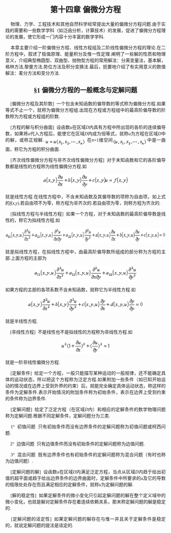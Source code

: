 <div class=Section1>
<h1 align=center style='text-align:center'><span lang=ZH-CN style='font-size:
18.0pt;font-family:宋体_GB2312'>第十四章 偏微分方程</span></h1>
<p style='text-align:justify;text-justify:inter-ideograph'><span lang=EN-US>&nbsp;&nbsp;&nbsp;</span><span
lang=EN-US style='font-family:宋体_GB2312'> </span><span lang=ZH-CN
style='font-family:宋体_GB2312'>物理、力学、工程技术和其他自然科学经常提出大量的偏微分方程问题</span><span
lang=EN-US style='font-family:宋体_GB2312'>.</span><span lang=ZH-CN
style='font-family:宋体_GB2312'>由于实践的需要和一些数学学科（如泛函分析，计算技术）的发展，促进了偏微分方程理论的发展，使它形成一门内容十分丰富的数学学科</span><span
lang=EN-US style='font-family:宋体_GB2312'>.</span></p>
<p style='text-align:justify;text-justify:inter-ideograph'><span lang=EN-US>&nbsp;&nbsp;&nbsp;</span><span
lang=EN-US style='font-family:宋体_GB2312'> </span><span lang=ZH-CN
style='font-family:宋体_GB2312'>本章主要介绍一阶偏微分方程、线性方程组及二阶线性偏微分方程的理论</span><span
lang=EN-US style='font-family:宋体_GB2312'>.</span><span lang=ZH-CN
style='font-family:宋体_GB2312'>在二阶方程中，叙述了极值原理、能量积分及惟一性定理</span><span lang=EN-US
style='font-family:宋体_GB2312'>.</span><span lang=ZH-CN style='font-family:宋体_GB2312'>阐明了一些解的性质和物理意义，介绍典型椭圆型、双曲型、抛物型方程的常用解法：分离变量法，基本解，格林方法</span><span
lang=EN-US style='font-family:宋体_GB2312'>,</span><span lang=ZH-CN
style='font-family:宋体_GB2312'>黎曼方法</span><span lang=EN-US style='font-family:
宋体_GB2312'>,</span><span lang=ZH-CN style='font-family:宋体_GB2312'>势位方法及积分变换法</span><span
lang=EN-US style='font-family:宋体_GB2312'>.</span><span lang=ZH-CN
style='font-family:宋体_GB2312'>最后，扼要地介绍了有实用意义的数值解法：差分方法和变分方法</span><span
lang=EN-US style='font-family:宋体_GB2312'>.</span></p>
<h2 align=center style='text-align:center;text-autospace:none;vertical-align:
bottom'><span lang=ZH-CN style='font-size:15.0pt;font-family:宋体_GB2312'>§</span><span
lang=EN-US style='font-size:15.0pt;font-family:"Times New Roman"'>1</span><span
lang=EN-US style='font-size:15.0pt;font-family:宋体_GB2312'> </span><span
lang=ZH-CN style='font-size:15.0pt;font-family:宋体_GB2312'>偏微分方程的一般概念与定解问题</span></h2>
<p style='text-align:justify;text-justify:inter-ideograph;text-autospace:none;
vertical-align:bottom'><span lang=EN-US>&nbsp;&nbsp;&nbsp;</span><span
lang=EN-US style='font-family:宋体_GB2312'> [</span><span lang=ZH-CN
style='font-family:宋体_GB2312'>偏微分方程及其阶数</span><span lang=EN-US
style='font-family:宋体_GB2312'>]</span><span lang=EN-US>&nbsp;</span><span
lang=EN-US style='font-family:宋体_GB2312'> </span><span lang=ZH-CN
style='font-family:宋体_GB2312'>一个包含未知函数的偏导数的等式称为偏微分方程</span><span lang=EN-US
style='font-family:宋体_GB2312'>.</span><span lang=ZH-CN style='font-family:宋体_GB2312'>如果等式不止一个，就称为偏微分方程组</span><span
lang=EN-US style='font-family:宋体_GB2312'>.</span><span lang=ZH-CN
style='font-family:宋体_GB2312'>出现在方程或方程组中的最高阶偏导数的阶数称为方程或方程组的阶数</span><span
lang=EN-US style='font-family:宋体_GB2312'>.</span></p>
<p style='text-align:justify;text-justify:inter-ideograph;text-autospace:none;
vertical-align:bottom'><span lang=EN-US>&nbsp;&nbsp;&nbsp;</span><span
lang=EN-US style='font-family:宋体_GB2312'> </span><span lang=EN-US
style='font-family:"Times New Roman"'>[</span><span lang=ZH-CN
style='font-family:宋体_GB2312'>方程的解与积分曲面</span><span lang=EN-US
style='font-family:宋体_GB2312'>]</span><span lang=EN-US>&nbsp;</span><span
lang=EN-US style='font-family:宋体_GB2312'> </span><span lang=ZH-CN
style='font-family:宋体_GB2312'>设函数</span><i><span lang=EN-US style='font-family:
"Times New Roman"'>u</span></i><span lang=ZH-CN style='font-family:宋体_GB2312'>在区域</span><i><span
lang=EN-US style='font-family:"Times New Roman"'>D</span></i><span lang=ZH-CN
style='font-family:宋体_GB2312'>内具有方程中所出现的各阶的连续偏导数，如果将</span><i><span lang=EN-US
style='font-family:"Times New Roman"'>u</span></i><span lang=ZH-CN
style='font-family:宋体_GB2312'>代入方程后，能使它在区域</span><i><span lang=EN-US
style='font-family:"Times New Roman"'>D</span></i><span lang=ZH-CN
style='font-family:宋体_GB2312'>内成为恒等式，就称</span><i><span lang=EN-US
style='font-family:"Times New Roman"'>u</span></i><span lang=ZH-CN
style='font-family:宋体_GB2312'>为方程在区域</span><i><span lang=EN-US
style='font-family:"Times New Roman"'>D</span></i><span lang=ZH-CN
style='font-family:宋体_GB2312'>中的解，或称正规解</span><span lang=EN-US
style='font-family:宋体_GB2312'>. <sub><img width=127 height=24
src="res/17e9d95da129bdd93c34fb6cc6aaaa52_5784_files/image002.gif" u1:shapes="_x0000_i1033"
align=absmiddle></sub></span><span lang=EN-US>&nbsp;</span><span lang=ZH-CN
style='font-family:宋体_GB2312'>在</span><i><span lang=EN-US style='font-family:
"Times New Roman"'>n</span></i><span lang=EN-US style='font-family:"Times New Roman"'>+1</span><span
lang=ZH-CN style='font-family:宋体_GB2312'>维空间</span><sub><span lang=EN-US
style='font-family:"Times New Roman"'><img width=107 height=24
src="res/17e9d95da129bdd93c34fb6cc6aaaa52_5784_files/image004.gif" u1:shapes="_x0000_i1034"
align=absmiddle></span></sub><span lang=ZH-CN style='font-family:宋体_GB2312'>中是一曲面，称它为方程的积分曲面</span><span
lang=EN-US style='font-family:"Times New Roman"'>.</span></p>
<p style='text-align:justify;text-justify:inter-ideograph;text-autospace:none;
vertical-align:bottom'><span lang=EN-US>&nbsp;&nbsp;&nbsp;</span><span
lang=EN-US style='font-family:宋体_GB2312'> </span><span lang=EN-US
style='font-family:"Times New Roman"'>[</span><span lang=ZH-CN
style='font-family:宋体_GB2312'>齐次线性偏微分方程与非齐次线性偏微分方程</span><span lang=EN-US
style='font-family:宋体_GB2312'>]</span><span lang=EN-US>&nbsp;</span><span
lang=EN-US style='font-family:宋体_GB2312'> </span><span lang=ZH-CN
style='font-family:宋体_GB2312'>对于未知函数和它的各阶偏导数都是线性的方程称为线性偏微分方程</span><span
lang=EN-US style='font-family:宋体_GB2312'>.</span><span lang=ZH-CN
style='font-family:宋体_GB2312'>如</span></p>
<p align=center style='text-align:center;text-autospace:none;vertical-align:
bottom'><sub><span lang=EN-US style='font-family:宋体_GB2312'><img width=269
height=44 src="res/17e9d95da129bdd93c34fb6cc6aaaa52_5784_files/image006.gif"
u1:shapes="_x0000_i1035"></span></sub></p>
<p style='text-align:justify;text-justify:inter-ideograph;text-autospace:none;
vertical-align:bottom'><span lang=ZH-CN style='font-family:宋体_GB2312'>就是线性方程</span><span
lang=EN-US style='font-family:宋体_GB2312'>.</span><span lang=ZH-CN
style='font-family:宋体_GB2312'>在线性方程中，不含未知函数及其偏导数的项称为自由项，如上式的</span><i><span
lang=EN-US style='font-family:"Times New Roman"'>f</span></i><span lang=EN-US
style='font-family:"Times New Roman"'>(<i>x,y</i>).</span><span lang=ZH-CN
style='font-family:宋体_GB2312'>若自由项不为零，称方程为非齐次的</span><span lang=EN-US
style='font-family:宋体_GB2312'>.</span><span lang=ZH-CN style='font-family:宋体_GB2312'>若自由项为零，则称方程为齐次的</span><span
lang=EN-US style='font-family:宋体_GB2312'>.</span></p>
<p style='text-align:justify;text-justify:inter-ideograph;text-autospace:none;
vertical-align:bottom'><span lang=EN-US>&nbsp;&nbsp;&nbsp;</span><span
lang=EN-US style='font-family:宋体_GB2312'> [</span><span lang=ZH-CN
style='font-family:宋体_GB2312'>拟线性方程与半线性方程</span><span lang=EN-US
style='font-family:宋体_GB2312'>]</span><span lang=EN-US>&nbsp;</span><span
lang=EN-US style='font-family:宋体_GB2312'> </span><span lang=ZH-CN
style='font-family:宋体_GB2312'>如果一个方程，对于未知函数的最高阶偏导数是线性的，称它为拟线性方程</span><span
lang=EN-US style='font-family:宋体_GB2312'>.</span><span lang=ZH-CN
style='font-family:宋体_GB2312'>如</span></p>
<p align=center style='text-align:center;text-autospace:none;vertical-align:
bottom'><sub><span lang=EN-US style='font-family:宋体_GB2312'><img width=601
height=48 src="res/17e9d95da129bdd93c34fb6cc6aaaa52_5784_files/image008.gif"
u1:shapes="_x0000_i1026"></span></sub></p>
<p style='text-align:justify;text-justify:inter-ideograph;text-autospace:none;
vertical-align:bottom'><span lang=ZH-CN style='font-family:宋体_GB2312'>就是拟线性方程，在拟线性方程中，由最高阶偏导数所组成的部分称为方程的主部</span><span
lang=EN-US style='font-family:宋体_GB2312'>.</span><span lang=ZH-CN
style='font-family:宋体_GB2312'>上面方程的主部为</span></p>
<p align=center style='text-align:center;text-autospace:none;vertical-align:
bottom'><sub><span lang=EN-US style='font-family:宋体_GB2312'><img width=325
height=48 src="res/17e9d95da129bdd93c34fb6cc6aaaa52_5784_files/image010.gif"
u1:shapes="_x0000_i1027"></span></sub></p>
<p style='text-align:justify;text-justify:inter-ideograph;text-autospace:none;
vertical-align:bottom'><span lang=ZH-CN style='font-family:宋体_GB2312'>如果方程的主部的各项系数不含未知函数，就称它为半线性方程</span><span
lang=EN-US style='font-family:宋体_GB2312'>.</span><span lang=ZH-CN
style='font-family:宋体_GB2312'>如</span></p>
<p align=center style='text-align:center;text-autospace:none;vertical-align:
bottom'><sub><span lang=EN-US style='font-family:宋体_GB2312'><img width=364
height=48 src="res/17e9d95da129bdd93c34fb6cc6aaaa52_5784_files/image012.gif"
u1:shapes="_x0000_i1025"></span></sub></p>
<p style='text-align:justify;text-justify:inter-ideograph;text-autospace:none;
vertical-align:bottom'><span lang=ZH-CN style='font-family:宋体_GB2312'>就是半线性方程</span><span
lang=EN-US style='font-family:宋体_GB2312'>.</span></p>
<p style='text-align:justify;text-justify:inter-ideograph;text-autospace:none;
vertical-align:bottom'><span lang=EN-US>&nbsp;&nbsp;&nbsp;</span><span
lang=EN-US style='font-family:宋体_GB2312'> [</span><span lang=ZH-CN
style='font-family:宋体_GB2312'>非线性方程</span><span lang=EN-US style='font-family:
宋体_GB2312'>]</span><span lang=EN-US>&nbsp;</span><span lang=EN-US
style='font-family:宋体_GB2312'> </span><span lang=ZH-CN style='font-family:宋体_GB2312'>不是线性也不是拟线性的方程称为非线性方程</span><span
lang=EN-US style='font-family:宋体_GB2312'>.</span><span lang=ZH-CN
style='font-family:宋体_GB2312'>如</span></p>
<p align=center style='text-align:center;text-autospace:none;vertical-align:
bottom'><sub><span lang=EN-US style='font-family:宋体_GB2312'><img width=155
height=44 src="res/17e9d95da129bdd93c34fb6cc6aaaa52_5784_files/image014.gif"
u1:shapes="_x0000_i1028"></span></sub></p>
<p style='text-align:justify;text-justify:inter-ideograph;text-autospace:none;
vertical-align:bottom'><span lang=ZH-CN style='font-family:宋体_GB2312'>就是一阶非线性偏微分方程</span><span
lang=EN-US style='font-family:宋体_GB2312'>.</span></p>
<p style='text-align:justify;text-justify:inter-ideograph;text-autospace:none;
vertical-align:bottom'><span lang=EN-US>&nbsp;&nbsp;&nbsp;</span><span
lang=EN-US style='font-family:宋体_GB2312'> [</span><span lang=ZH-CN
style='font-family:宋体_GB2312'>定解条件</span><span lang=EN-US style='font-family:
宋体_GB2312'>]</span><span lang=EN-US>&nbsp;</span><span lang=EN-US
style='font-family:宋体_GB2312'> </span><span lang=ZH-CN style='font-family:宋体_GB2312'>给定一个方程，一般只能描写某种运动的一般规律，还不能确定具体的运动状态，所以把这个方程称为泛定方程</span><span
lang=EN-US style='font-family:宋体_GB2312'>.</span><span lang=ZH-CN
style='font-family:宋体_GB2312'>如果附加一些条件（如已知开始运动的情况或在边界上受到外界的约束）后，就能完全确定具体运动状态，称这样的条件为定解条件</span><span
lang=EN-US style='font-family:宋体_GB2312'>.</span><span lang=ZH-CN
style='font-family:宋体_GB2312'>表示开始情况的附加条件称为初始条件，表示在边界上受到约束的条件称为边界条件</span><span
lang=EN-US style='font-family:宋体_GB2312'>.</span></p>
<p style='text-align:justify;text-justify:inter-ideograph;text-autospace:none;
vertical-align:bottom'><span lang=EN-US>&nbsp;&nbsp;&nbsp;</span><span
lang=EN-US style='font-family:宋体_GB2312'> [</span><span lang=ZH-CN
style='font-family:宋体_GB2312'>定解问题</span><span lang=EN-US style='font-family:
宋体_GB2312'>]</span><span lang=EN-US>&nbsp;</span><span lang=EN-US
style='font-family:宋体_GB2312'> </span><span lang=ZH-CN style='font-family:宋体_GB2312'>给定了泛定方程（在区域</span><i><span
lang=EN-US style='font-family:"Times New Roman"'>D</span></i><span lang=ZH-CN
style='font-family:宋体_GB2312'>内）和相应的定解条件的数学物理问题称为定解问题</span><span lang=EN-US
style='font-family:宋体_GB2312'>.</span><span lang=ZH-CN style='font-family:宋体_GB2312'>根据不同定解条件，定解问题分为三类</span><span
lang=EN-US style='font-family:宋体_GB2312'>.</span></p>
<p style='text-align:justify;text-justify:inter-ideograph;text-autospace:none;
vertical-align:bottom'><span lang=EN-US>&nbsp;&nbsp;&nbsp;</span><span
lang=EN-US style='font-family:宋体_GB2312'> </span><span lang=EN-US
style='font-family:"Times New Roman"'>1</span><span lang=ZH-CN
style='font-family:宋体_GB2312'>°</span><span lang=EN-US>&nbsp;</span><span
lang=EN-US style='font-family:宋体_GB2312'> </span><span lang=ZH-CN
style='font-family:宋体_GB2312'>初值问题</span><span lang=EN-US>&nbsp;</span><span
lang=EN-US style='font-family:宋体_GB2312'> </span><span lang=ZH-CN
style='font-family:宋体_GB2312'>只有初始条件而没有边界条件的定解问题称为初值问题或柯西问题</span><span
lang=EN-US style='font-family:宋体_GB2312'>.</span></p>
<p style='text-align:justify;text-justify:inter-ideograph;text-autospace:none;
vertical-align:bottom'><span lang=EN-US>&nbsp;&nbsp;&nbsp;</span><span
lang=EN-US style='font-family:宋体_GB2312'> </span><span lang=EN-US
style='font-family:"Times New Roman"'>2</span><span lang=ZH-CN
style='font-family:宋体_GB2312'>°</span><span lang=EN-US>&nbsp;</span><span
lang=EN-US style='font-family:宋体_GB2312'> </span><span lang=ZH-CN
style='font-family:宋体_GB2312'>边值问题</span><span lang=EN-US>&nbsp;</span><span
lang=EN-US style='font-family:宋体_GB2312'> </span><span lang=ZH-CN
style='font-family:宋体_GB2312'>只有边值条件而没有初始条件的定解问题称为边值问题</span><span lang=EN-US
style='font-family:宋体_GB2312'>.</span></p>
<p style='text-align:justify;text-justify:inter-ideograph;text-autospace:none;
vertical-align:bottom'><span lang=EN-US>&nbsp;&nbsp;&nbsp;</span><span
lang=EN-US style='font-family:宋体_GB2312'> </span><span lang=EN-US
style='font-family:"Times New Roman"'>3</span><span lang=ZH-CN
style='font-family:宋体_GB2312'>°</span><span lang=EN-US>&nbsp;</span><span
lang=EN-US style='font-family:宋体_GB2312'> </span><span lang=ZH-CN
style='font-family:宋体_GB2312'>混合问题</span><span lang=EN-US>&nbsp;</span><span
lang=EN-US style='font-family:宋体_GB2312'> </span><span lang=ZH-CN
style='font-family:宋体_GB2312'>既有边界条件也有初始条件的定解问题称为混合问题（有时也称为边值问题）</span><span
lang=EN-US style='font-family:宋体_GB2312'>.</span></p>
<p style='text-align:justify;text-justify:inter-ideograph;text-autospace:none;
vertical-align:bottom'><span lang=EN-US>&nbsp;&nbsp;&nbsp;</span><span
lang=EN-US style='font-family:宋体_GB2312'> [</span><span lang=ZH-CN
style='font-family:宋体_GB2312'>定解问题的解</span><span lang=EN-US style='font-family:
宋体_GB2312'>]</span><span lang=EN-US>&nbsp;</span><span lang=EN-US
style='font-family:宋体_GB2312'> </span><span lang=ZH-CN style='font-family:宋体_GB2312'>设函数</span><i><span
lang=EN-US style='font-family:"Times New Roman"'>u</span></i><span lang=ZH-CN
style='font-family:宋体_GB2312'>在区域</span><i><span lang=EN-US style='font-family:
"Times New Roman"'>D</span></i><span lang=ZH-CN style='font-family:宋体_GB2312'>内满足泛定方程，当点从区域</span><i><span
lang=EN-US style='font-family:"Times New Roman"'>D</span></i><span lang=ZH-CN
style='font-family:宋体_GB2312'>内趋于给出初值的超平面或趋于给出边界条件的边界曲面时，定解条件中所要求的</span><i><span
lang=EN-US style='font-family:"Times New Roman"'>u</span></i><span lang=ZH-CN
style='font-family:宋体_GB2312'>及它的导数的极限处处存在而且满足相应的定解条件，就称</span><i><span
lang=EN-US style='font-family:"Times New Roman"'>u</span></i><span lang=ZH-CN
style='font-family:宋体_GB2312'>为定解问题的解</span><span lang=EN-US style='font-family:
宋体_GB2312'>.</span></p>
<p style='text-align:justify;text-justify:inter-ideograph;text-autospace:none;
vertical-align:bottom'><span lang=EN-US>&nbsp;&nbsp;&nbsp;</span><span
lang=EN-US style='font-family:宋体_GB2312'> [</span><span lang=ZH-CN
style='font-family:宋体_GB2312'>解的稳定性</span><span lang=EN-US style='font-family:
宋体_GB2312'>]</span><span lang=EN-US>&nbsp;</span><span lang=EN-US
style='font-family:宋体_GB2312'> </span><span lang=ZH-CN style='font-family:宋体_GB2312'>如果定解条件的微小变化只引起定解问题的解在整个定义域中的微小变化，也就是解对定解条件存在着连续依赖关系，那末称定解问题的解是稳定的</span><span
lang=EN-US style='font-family:宋体_GB2312'>.</span></p>
<p style='text-align:justify;text-justify:inter-ideograph;text-autospace:none;
vertical-align:bottom'><span lang=EN-US>&nbsp;&nbsp;&nbsp;</span><span
lang=EN-US style='font-family:宋体_GB2312'> [</span><span lang=ZH-CN
style='font-family:宋体_GB2312'>定解问题的适定性</span><span lang=EN-US style='font-family:
宋体_GB2312'>]</span><span lang=EN-US>&nbsp;</span><span lang=EN-US
style='font-family:宋体_GB2312'> </span><span lang=ZH-CN style='font-family:宋体_GB2312'>如果定解问题的解存在与惟一并且关于定解条件是稳定的，就说定解问题的提法是适定的</span><span
lang=EN-US style='font-family:宋体_GB2312'>.</span></p>
</div>
